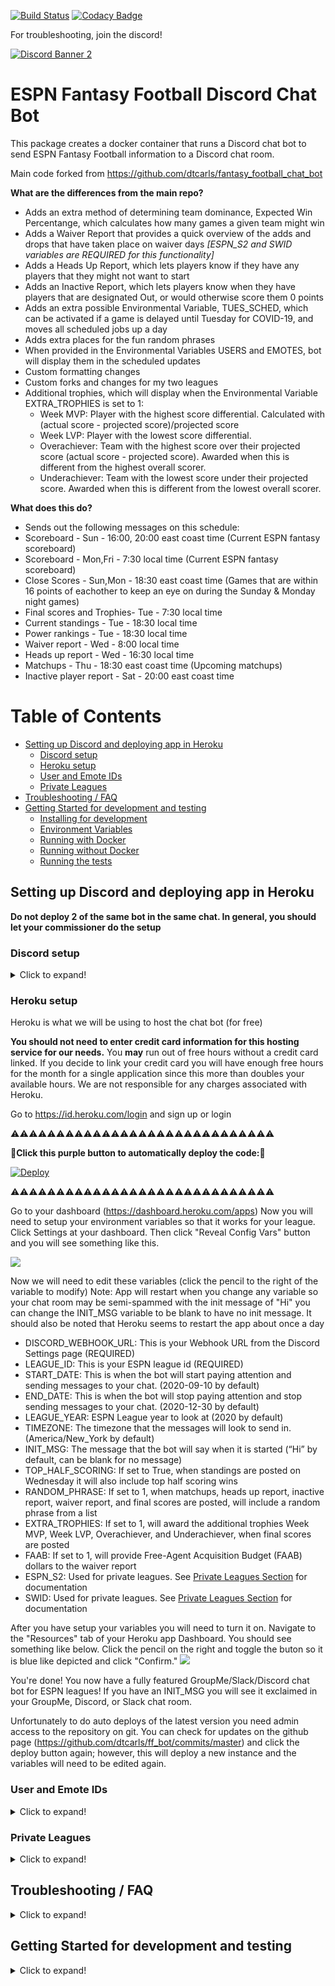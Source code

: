 [![Build Status](https://travis-ci.com/dtcarls/fantasy_football_chat_bot.svg?branch=master)](https://travis-ci.com/dtcarls/fantasy_football_chat_bot)
[![Codacy Badge](https://api.codacy.com/project/badge/Grade/d8506396005d48d1a52dee114f2c05ae)](https://www.codacy.com/app/dtcarls/ff_bot?utm_source=github.com&amp;utm_medium=referral&amp;utm_content=dtcarls/ff_bot&amp;utm_campaign=Badge_Grade)

For troubleshooting, join the discord!

[![Discord Banner 2](https://discordapp.com/api/guilds/878995504225218620/widget.png?style=banner2)](https://discord.gg/bkShnqTTP8)

# ESPN Fantasy Football Discord Chat Bot

This package creates a docker container that runs a Discord chat bot to send ESPN Fantasy Football information to a Discord chat room.

Main code forked from https://github.com/dtcarls/fantasy_football_chat_bot

**What are the differences from the main repo?**

- Adds an extra method of determining team dominance, Expected Win Percentange, which calculates how many games a given team might win
- Adds a Waiver Report that provides a quick overview of the adds and drops that have taken place on waiver days *[ESPN_S2 and SWID variables are REQUIRED for this functionality]*
- Adds a Heads Up Report, which lets players know if they have any players that they might not want to start
- Adds an Inactive Report, which lets players know when they have players that are designated Out, or would otherwise score them 0 points
- Adds an extra possible Environmental Variable, TUES_SCHED, which can be activated if a game is delayed until Tuesday for COVID-19, and moves all scheduled jobs up a day
- Adds extra places for the fun random phrases
- When provided in the Environmental Variables USERS and EMOTES, bot will display them in the scheduled updates
- Custom formatting changes
- Custom forks and changes for my two leagues
- Additional trophies, which will display when the Environmental Variable EXTRA_TROPHIES is set to 1:
  - Week MVP: Player with the highest score differential. Calculated with (actual score - projected score)/projected score
  - Week LVP: Player with the lowest score differential.
  - Overachiever: Team with the highest score over their projected score (actual score - projected score). Awarded when this is different from the highest overall scorer.
  - Underachiever: Team with the lowest score under their projected score. Awarded when this is different from the lowest overall scorer.


**What does this do?**

- Sends out the following messages on this schedule:
- Scoreboard - Sun - 16:00, 20:00 east coast time (Current ESPN fantasy scoreboard)
- Scoreboard - Mon,Fri - 7:30 local time (Current ESPN fantasy scoreboard)
- Close Scores - Sun,Mon - 18:30 east coast time (Games that are within 16 points of eachother to keep an eye on during the Sunday & Monday night games)
- Final scores and Trophies- Tue - 7:30 local time
- Current standings - Tue - 18:30 local time
- Power rankings - Tue - 18:30 local time
- Waiver report - Wed - 8:00 local time
- Heads up report - Wed - 16:30 local time
- Matchups - Thu - 18:30 east coast time (Upcoming matchups)
- Inactive player report - Sat - 20:00 east coast time

Table of Contents
=================

  * [Setting up Discord and deploying app in Heroku](#setting-up-discord-and-deploying-app-in-heroku)
     * [Discord setup](#discord-setup)
     * [Heroku setup](#heroku-setup)
     * [User and Emote IDs](#user-and-emote-ids)
     * [Private Leagues](#private-leagues)
  * [Troubleshooting / FAQ](#troubleshooting--faq)
  * [Getting Started for development and testing](#getting-started-for-development-and-testing)
     * [Installing for development](#installing-for-development)
     * [Environment Variables](#environment-variables)
     * [Running with Docker](#running-with-docker)
     * [Running without Docker](#running-without-docker)
     * [Running the tests](#running-the-tests)

## Setting up Discord and deploying app in Heroku

**Do not deploy 2 of the same bot in the same chat. In general, you should let your commissioner do the setup**

### Discord setup
 <details>
  <summary>Click to expand!</summary>

Log into or create a discord account

Go to or create a discord server to receive messages in

Open the server settings

![](https://i.imgur.com/bDk2ttJ.png)

Go to Webhooks

![](https://i.imgur.com/mfFHGbT.png)

Create a webhook, give it a name and pick which channel to receive messages in

![](https://i.imgur.com/NAJLv6D.png)

Save the "Webhook URL" on this page

![](https://i.imgur.com/U4MKZSY.png)
</details>

### Heroku setup

Heroku is what we will be using to host the chat bot (for free)

**You should not need to enter credit card information for this hosting service for our needs.**
You **may** run out of free hours without a credit card linked. If you decide to link your credit card you will have enough free hours for the month for a single application since this more than doubles your available hours. We are not responsible for any charges associated with Heroku.

Go to https://id.heroku.com/login and sign up or login


:warning::warning::warning::warning::warning::warning::warning::warning::warning::warning::warning::warning::warning::warning::warning::warning::warning::warning::warning::warning::warning::warning::warning::warning::warning::warning::warning::warning::warning:

:rotating_light:**Click this purple button to automatically deploy the code:**:rotating_light:

[![Deploy](https://www.herokucdn.com/deploy/button.svg)](https://heroku.com/deploy)

:warning::warning::warning::warning::warning::warning::warning::warning::warning::warning::warning::warning::warning::warning::warning::warning::warning::warning::warning::warning::warning::warning::warning::warning::warning::warning::warning::warning::warning:

Go to your dashboard (https://dashboard.heroku.com/apps)
Now you will need to setup your environment variables so that it works for your league. Click Settings at your dashboard. Then click "Reveal Config Vars" button and you will see something like this.

![](https://i.imgur.com/7a1V6v8.png)

Now we will need to edit these variables (click the pencil to the right of the variable to modify)
Note: App will restart when you change any variable so your chat room may be semi-spammed with the init message of "Hi" you can change the INIT_MSG variable to be blank to have no init message. It should also be noted that Heroku seems to restart the app about once a day

- DISCORD_WEBHOOK_URL: This is your Webhook URL from the Discord Settings page (REQUIRED)
- LEAGUE_ID: This is your ESPN league id (REQUIRED)
- START_DATE: This is when the bot will start paying attention and sending messages to your chat. (2020-09-10 by default)
- END_DATE: This is when the bot will stop paying attention and stop sending messages to your chat. (2020-12-30 by default)
- LEAGUE_YEAR: ESPN League year to look at (2020 by default)
- TIMEZONE: The timezone that the messages will look to send in. (America/New_York by default)
- INIT_MSG: The message that the bot will say when it is started (“Hi” by default, can be blank for no message)
- TOP_HALF_SCORING: If set to True, when standings are posted on Wednesday it will also include top half scoring wins
- RANDOM_PHRASE: If set to 1, when matchups, heads up report, inactive report, waiver report, and final scores are posted, will include a random phrase from a list
- EXTRA_TROPHIES: If set to 1, will award the additional trophies Week MVP, Week LVP, Overachiever, and Underachiever, when final scores are posted
- FAAB: If set to 1, will provide Free-Agent Acquisition Budget (FAAB) dollars to the waiver report
- ESPN_S2: Used for private leagues. See [Private Leagues Section](#private-leagues) for documentation
- SWID: Used for private leagues. See [Private Leagues Section](#private-leagues) for documentation

After you have setup your variables you will need to turn it on. Navigate to the "Resources" tab of your Heroku app Dashboard.
You should see something like below. Click the pencil on the right and toggle the buton so it is blue like depicted and click "Confirm."
![](https://i.imgur.com/J6bpV2I.png)

You're done! You now have a fully featured GroupMe/Slack/Discord chat bot for ESPN leagues! If you have an INIT_MSG you will see it exclaimed in your GroupMe, Discord, or Slack chat room.

Unfortunately to do auto deploys of the latest version you need admin access to the repository on git. You can check for updates on the github page (https://github.com/dtcarls/ff_bot/commits/master) and click the deploy button again; however, this will deploy a new instance and the variables will need to be edited again.

### User and Emote IDs

<details>
  <summary>Click to expand!</summary>

If you're using Discord and would like to go to the effort, you can provide lists of your Discord user and emote IDs in the Environment Variables.

- USERS: List of Discord user IDs, comma separated, in the format of \<@[ID 1 HERE]\>,\<@[ID 2 HERE]\>,etc.
- EMOTES: List of Discord emote IDs, comma separated, in the format of \<:[Emote shortcut]:[Emote ID]\>,\<:[Emote shortcut]:[Emote ID]\>,etc.

Replace the [ ] and the content within with the IDs.

To get IDs, first enable Developer Mode in Discord's Advanced settings.

For Users, just right click the user in the server list and select "Copy ID". User IDs must go in the order of the teams in the league.

Emotes MUST be from the server-specific list. To get the ID, say '\\:[Emote shortcut]:' in any text channel and copy the text that appears.

Both the Users and Emotes lists need to go in order that the teams joined your league. On your league page, go to League -> Members, which will give you a list of teams in this order. Additionally, each team has a team ID that reflects this order. You can visit each team page to make sure your order is correct. If you have deleted a team in the past, then that number does not get reused and you will need to leave their entry in the list blank, with nothing between the commas. For instance, if Team 2 was deleted your list would look like: "ID1,,ID3,..."

 </details>

### Private Leagues

<details>
  <summary>Click to expand!</summary>

For private league you will need to get your swid and espn_s2.
You can find these two values after logging into your espn fantasy football account on espn's website.
(Chrome Browser)
Right click anywhere on the website and click inspect option.
From there click Application on the top bar.
On the left under Storage section click Cookies then http://fantasy.espn.com.
From there you should be able to find your swid and espn_s2 variables and values.

There is a new **Experimental (may not work)** option to use a username and password for espn to access private leagues instead of having to use swid and s2.

</details>

## Troubleshooting / FAQ

<details>
  <summary>Click to expand!</summary>

**League must be full.**

The bot isn't working
Did you miss a step in the instructions? Try doing it from scratch again. If still no luck, open an issue (https://github.com/dtcarls/fantasy_football_chat_bot/issues) so the answer can be shared with others.

How are power ranks calculated?
They are calculated using 2 step dominance, as well as a combination of points scored and margin of victory. Weighted 80/15/5 respectively. I wouldn't so much pay attention to the actual number but more of the gap between teams. Full source of the calculations can be seen here: https://github.com/cwendt94/ff-espn-api/commit/61f8a34de5c42196ba0b1552aa25282297f070c5

Is there a version of this for Yahoo/CBS/NFL/[insert other site]?
No, this would require a significant rework for other sites.

I'm not getting the init message
Are you sure you flipped the switch in Heroku to activate the worker (the toggle should be blue)? The other common mistake is misconfigured environment variables.

I keep getting the init message
Remove your init message and it will stop. The init message is really for first setup to ensure it is working.

How do I set another timezone?
Specify your variable https://en.wikipedia.org/wiki/List_of_tz_database_time_zones#List

Is there a version of this for Messenger/WhatsApp/[insert other chat]?
No, but I am open to pull requests implementing their API for additional cross platform support.
</details>

## Getting Started for development and testing

<details>
  <summary>Click to expand!</summary>

These instructions will get you a copy of the project up and running
on your local machine for development and testing purposes.

### Installing for development
With Docker:
```bash
git clone https://github.com/dtcarls/ff_bot

cd ff_bot

docker build -t ff_bot .
```

Without Docker:

```bash
git clone https://github.com/dtcarls/ff_bot

cd ff_bot

python3 setup.py install
```

### Environment Variables

- DISCORD_WEBHOOK_URL: This is your Webhook URL from the Discord Settings page (REQUIRED IF USING DISCORD)
- LEAGUE_ID: This is your ESPN league id (REQUIRED)
- START_DATE: This is when the bot will start paying attention and sending messages to your chat. (2020-09-10 by default)
- END_DATE: This is when the bot will stop paying attention and stop sending messages to your chat. (2020-12-30 by default)
- LEAGUE_YEAR: ESPN League year to look at (2020 by default)
- TIMEZONE: The timezone that the messages will look to send in. (America/New_York by default)
- INIT_MSG: The message that the bot will say when it is started (“Hi” by default, can be blank for no message)
- TOP_HALF_SCORING: If set to True, when standings are posted on Wednesday it will also include top half scoring wins
- RANDOM_PHRASE: If set to 1, when matchups, heads up report, inactive report, waiver report, and final scores are posted, will include a random phrase from a list
- EXTRA_TROPHIES: If set to 1, will award the additional trophies Week MVP, Week LVP, Overachiever, and Underachiever, when final scores are posted
- TUES_SCHED: If set to 1, will move updates accordingly for a COVID delayed game to Tuesday
- FAAB: If set to 1, will provide Free-Agent Acquisition Budget (FAAB) dollars to the waiver report
- ESPN_S2: Used for private leagues. See [Private Leagues Section](#private-leagues) for documentation
- SWID: Used for private leagues. See [Private Leagues Section](#private-leagues) for documentation
- USERS: List of Discord user IDs, comma separated, in the format of \<@[-ID 1 HERE-]\>,\<@[-ID 2 HERE-]\>,etc.
- EMOTES: List of Discord emote IDs, comma separated, in the format of \<:[-Emote shortcut-]:[-Emote ID-]\>,\<:[-Emote shortcut-]:[-Emote ID-]\>,etc.

### Running with Docker

```bash
>>> export DISCORD_WEBHOOK_URL=[enter your Webhook URL]
>>> export LEAGUE_ID=[enter ESPN league ID]
>>> export LEAGUE_YEAR=[enter league year]
>>> cd ff_bot
>>> docker run --rm=True \
-e DISCORD_WEBHOOK_URL=$DISCORD_WEBHOOK_URL \
-e LEAGUE_ID=$LEAGUE_ID \
-e LEAGUE_YEAR=$LEAGUE_YEAR \
ff_bot
```

### Running without Docker

```bash
>>> export DISCORD_WEBHOOK_URL=[enter your Webhook URL]
>>> export LEAGUE_ID=[enter ESPN league ID]
>>> export LEAGUE_YEAR=[enter league year]
>>> cd ff_bot
>>> python3 ff_bot/ff_bot.py
```

### Running the tests

Automated tests for this package are included in the `tests` directory. After installation,
you can run these tests by changing the directory to the `ff_bot` directory and running the following:

```python3
python3 setup.py test
```
</details>
